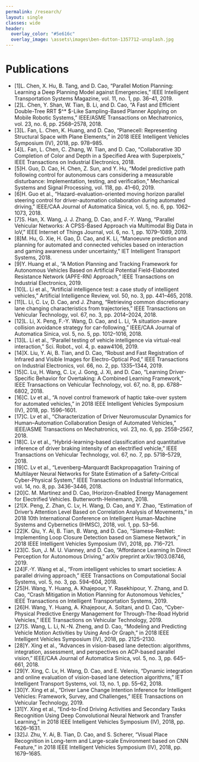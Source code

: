 ```yaml
---
permalink: /research/
layout: single
classes: wide
header:
  overlay_color: "#5e616c"
  overlay_image: \assets\images\ben-dutton-1357712-unsplash.jpg
---
```

# Publications
* [1]L. Chen, X. Hu, B. Tang, and D. Cao, “Parallel Motion Planning: Learning a Deep Planning Model against Emergencies,” IEEE Intelligent Transportation Systems Magazine, vol. 11, no. 1, pp. 36–41, 2019.
* [2]L. Chen, Y. Shan, W. Tian, B. Li, and D. Cao, “A Fast and Efficient Double-Tree RRT $^* $-Like Sampling-Based Planner Applying on Mobile Robotic Systems,” IEEE/ASME Transactions on Mechatronics, vol. 23, no. 6, pp. 2568–2578, 2018.
* [3]L. Fan, L. Chen, K. Huang, and D. Cao, “Planecell: Representing Structural Space with Plane Elements,” in 2018 IEEE Intelligent Vehicles Symposium (IV), 2018, pp. 978–985.
* [4]L. Fan, L. Chen, C. Zhang, W. Tian, and D. Cao, “Collaborative 3D Completion of Color and Depth in a Specified Area with Superpixels,” IEEE Transactions on Industrial Electronics, 2018.
* [5]H. Guo, D. Cao, H. Chen, Z. Sun, and Y. Hu, “Model predictive path following control for autonomous cars considering a measurable disturbance: Implementation, testing, and verification,” Mechanical Systems and Signal Processing, vol. 118, pp. 41–60, 2019.
* [6]H. Guo et al., “Hazard-evaluation-oriented moving horizon parallel steering control for driver-automation collaboration during automated driving,” IEEE/CAA Journal of Automatica Sinica, vol. 5, no. 6, pp. 1062–1073, 2018.
* [7]S. Han, X. Wang, J. J. Zhang, D. Cao, and F.-Y. Wang, “Parallel Vehicular Networks: A CPSS-Based Approach via Multimodal Big Data in IoV,” IEEE Internet of Things Journal, vol. 6, no. 1, pp. 1079–1089, 2019.
* [8]M. Hu, G. Xie, H. Gao, D. Cao, and K. Li, “Manoeuvre prediction and planning for automated and connected vehicles based on interaction and gaming awareness under uncertainty,” IET Intelligent Transport Systems, 2018.
* [9]Y. Huang et al., “A Motion Planning and Tracking Framework for Autonomous Vehicles Based on Artificial Potential Field-Elaborated Resistance Network (APFE-RN) Approach,” IEEE Transactions on Industrial Electronics, 2019.
* [10]L. Li et al., “Artificial intelligence test: a case study of intelligent vehicles,” Artificial Intelligence Review, vol. 50, no. 3, pp. 441–465, 2018.
* [11]L. Li, C. Lv, D. Cao, and J. Zhang, “Retrieving common discretionary lane changing characteristics from trajectories,” IEEE Transactions on Vehicular Technology, vol. 67, no. 3, pp. 2014–2024, 2018.
* [12]L. Li, X. Peng, F.-Y. Wang, D. Cao, and L. Li, “A situation-aware collision avoidance strategy for car-following,” IEEE/CAA Journal of Automatica Sinica, vol. 5, no. 5, pp. 1012–1016, 2018.
* [13]L. Li et al., “Parallel testing of vehicle intelligence via virtual-real interaction,” Sci. Robot., vol. 4, p. eaaw4106, 2019.
* [14]X. Liu, Y. Ai, B. Tian, and D. Cao, “Robust and Fast Registration of Infrared and Visible Images for Electro-Optical Pod,” IEEE Transactions on Industrial Electronics, vol. 66, no. 2, pp. 1335–1344, 2019.
* [15]C. Lu, H. Wang, C. Lv, J. Gong, J. Xi, and D. Cao, “Learning Driver-Specific Behavior for Overtaking: A Combined Learning Framework,” IEEE Transactions on Vehicular Technology, vol. 67, no. 8, pp. 6788–6802, 2018.
* [16]C. Lv et al., “A novel control framework of haptic take-over system for automated vehicles,” in 2018 IEEE Intelligent Vehicles Symposium (IV), 2018, pp. 1596–1601.
* [17]C. Lv et al., “Characterization of Driver Neuromuscular Dynamics for Human–Automation Collaboration Design of Automated Vehicles,” IEEE/ASME Transactions on Mechatronics, vol. 23, no. 6, pp. 2558–2567, 2018.
* [18]C. Lv et al., “Hybrid-learning-based classification and quantitative inference of driver braking intensity of an electrified vehicle,” IEEE Transactions on Vehicular Technology, vol. 67, no. 7, pp. 5718–5729, 2018.
* [19]C. Lv et al., “Levenberg–Marquardt Backpropagation Training of Multilayer Neural Networks for State Estimation of a Safety-Critical Cyber-Physical System,” IEEE Transactions on Industrial Informatics, vol. 14, no. 8, pp. 3436–3446, 2018.
* [20]C. M. Martinez and D. Cao, IHorizon-Enabled Energy Management for Electrified Vehicles. Butterworth-Heinemann, 2018.
* [21]X. Peng, Z. Zhan, C. Lv, H. Wang, D. Cao, and Y. Zhao, “Estimation of Driver’s Attention Level Based on Correlation Analysis of Movements,” in 2018 10th International Conference on Intelligent Human-Machine Systems and Cybernetics (IHMSC), 2018, vol. 1, pp. 53–56.
* [22]K. Qiu, Y. Ai, B. Tian, B. Wang, and D. Cao, “Siamese-ResNet: Implementing Loop Closure Detection based on Siamese Network,” in 2018 IEEE Intelligent Vehicles Symposium (IV), 2018, pp. 716–721.
* [23]C. Sun, J. M. U. Vianney, and D. Cao, “Affordance Learning In Direct Perception for Autonomous Driving,” arXiv preprint arXiv:1903.08746, 2019.
* [24]F.-Y. Wang et al., “From intelligent vehicles to smart societies: A parallel driving approach,” IEEE Transactions on Computational Social Systems, vol. 5, no. 3, pp. 594–604, 2018.
* [25]H. Wang, Y. Huang, A. Khajepour, Y. Rasekhipour, Y. Zhang, and D. Cao, “Crash Mitigation in Motion Planning for Autonomous Vehicles,” IEEE Transactions on Intelligent Transportation Systems, 2019.
* [26]H. Wang, Y. Huang, A. Khajepour, A. Soltani, and D. Cao, “Cyber-Physical Predictive Energy Management for Through-The-Road Hybrid Vehicles,” IEEE Transactions on Vehicular Technology, 2019.
* [27]S. Wang, L. Li, N.-N. Zheng, and D. Cao, “Modeling and Predicting Vehicle Motion Activities by Using And-Or Graph,” in 2018 IEEE Intelligent Vehicles Symposium (IV), 2018, pp. 2125–2130.
* [28]Y. Xing et al., “Advances in vision-based lane detection: algorithms, integration, assessment, and perspectives on ACP-based parallel vision,” IEEE/CAA Journal of Automatica Sinica, vol. 5, no. 3, pp. 645–661, 2018.
* [29]Y. Xing, C. Lv, H. Wang, D. Cao, and E. Velenis, “Dynamic integration and online evaluation of vision-based lane detection algorithms,” IET Intelligent Transport Systems, vol. 13, no. 1, pp. 55–62, 2018.
* [30]Y. Xing et al., “Driver Lane Change Intention Inference for Intelligent Vehicles: Framework, Survey, and Challenges,” IEEE Transactions on Vehicular Technology, 2019.
* [31]Y. Xing et al., “End-to-End Driving Activities and Secondary Tasks Recognition Using Deep Convolutional Neural Network and Transfer Learning,” in 2018 IEEE Intelligent Vehicles Symposium (IV), 2018, pp. 1626–1631.
* [32]J. Zhu, Y. Ai, B. Tian, D. Cao, and S. Scherer, “Visual Place Recognition in Long-term and Large-scale Environment based on CNN Feature,” in 2018 IEEE Intelligent Vehicles Symposium (IV), 2018, pp. 1679–1685.
